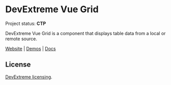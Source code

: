 # DevExtreme Vue Grid

Project status: **CTP**

DevExtreme Vue Grid is a component that displays table data from a local or remote source.

[Website](https://devexpress.github.io/devextreme-reactive/vue/grid/)
|
[Demos](https://devexpress.github.io/devextreme-reactive/vue/grid/demos/)
|
[Docs](https://devexpress.github.io/devextreme-reactive/vue/grid/docs/)

## License

[DevExtreme licensing](https://js.devexpress.com/licensing/).

